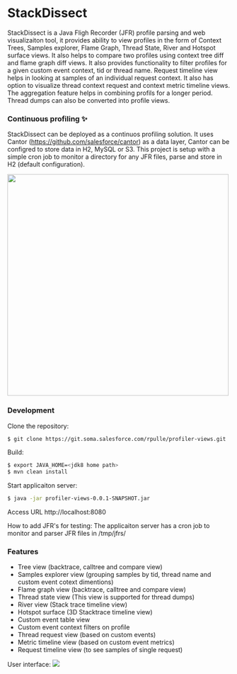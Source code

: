 # StackDissect

StackDissect is a Java Fligh Recorder (JFR) profile parsing and web visualizaiton tool, it provides ability to view profiles in the form of Context Trees, Samples explorer, Flame Graph, Thread State, River and Hotspot surface views. It also helps to compare two profiles using context tree diff and flame graph diff views. It also provides functionality to filter profiles for a given custom event context, tid or thread name. Request timeline view helps in looking at samples of an individual request context. It also has option to visualize thread context request and context metric timeline views. The aggregation feature helps in combining profils for a longer period. Thread dumps can also be converted into profile views.


### Continuous profiling ✨

StackDissect can be deployed as a continuos profiling solution. It uses Cantor (https://github.com/salesforce/cantor) as a data layer, Cantor can be configred to store data in H2, MySQL or S3. This project is setup with a simple cron job to monitor a directory for any JFR files, parse and store in H2 (default configuration). 

<img src="https://git.soma.salesforce.com/rpulle/profiler-views/blob/master/src/main/resources/static/images/flow.jpg?raw=true" width="500"  />

### Development

Clone the repository:

```sh
$ git clone https://git.soma.salesforce.com/rpulle/profiler-views.git
```

Build:

```sh
$ export JAVA_HOME=<jdk8 home path>
$ mvn clean install
```

Start applicaiton server:
```sh
$ java -jar profiler-views-0.0.1-SNAPSHOT.jar
```
Access URL http://localhost:8080

How to add JFR's for testing: The applicaiton server has a cron job to monitor and parser JFR files in /tmp/jfrs/ 


### Features

- Tree view (backtrace, calltree and compare view)
- Samples explorer view (grouping samples by tid, thread name and custom event cotext dimentions)
- Flame graph view (backtrace, calltree and compare view)
- Thread state view (This view is supported for thread dumps)
- River view (Stack trace timeline view)
- Hotspot surface (3D Stacktrace timeline view)
- Custom event table view
- Custom event context filters on profile
- Thread request view (based on custom events)
- Metric timeline view (based on custom event metrics)
- Request timeline view (to see samples of single request)

User interface:
<img src="https://git.soma.salesforce.com/rpulle/profiler-views/blob/master/src/main/resources/static/images/ui.jpg?raw=true"   />

